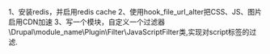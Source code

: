 1、安装redis，并启用redis cache
2、使用hook_file_url_alter把CSS、JS、图片启用CDN加速
3、写一个模块，自定义一个过滤器\Drupal\module_name\Plugin\Filter\JavaScriptFilter类,实现对script标签的过滤.

